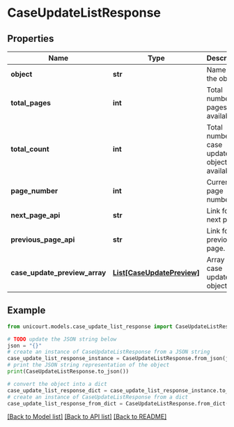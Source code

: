 # CaseUpdateListResponse


## Properties

Name | Type | Description | Notes
------------ | ------------- | ------------- | -------------
**object** | **str** | Name of the object. | [default to 'CaseUpdateListResponse']
**total_pages** | **int** | Total number of pages available. | 
**total_count** | **int** | Total number of case update objects available. | 
**page_number** | **int** | Current page number. | 
**next_page_api** | **str** | Link for the next page. | 
**previous_page_api** | **str** | Link for the previous page. | 
**case_update_preview_array** | [**List[CaseUpdatePreview]**](CaseUpdatePreview.md) | Array of case update objects. | 

## Example

```python
from unicourt.models.case_update_list_response import CaseUpdateListResponse

# TODO update the JSON string below
json = "{}"
# create an instance of CaseUpdateListResponse from a JSON string
case_update_list_response_instance = CaseUpdateListResponse.from_json(json)
# print the JSON string representation of the object
print(CaseUpdateListResponse.to_json())

# convert the object into a dict
case_update_list_response_dict = case_update_list_response_instance.to_dict()
# create an instance of CaseUpdateListResponse from a dict
case_update_list_response_from_dict = CaseUpdateListResponse.from_dict(case_update_list_response_dict)
```
[[Back to Model list]](../README.md#documentation-for-models) [[Back to API list]](../README.md#documentation-for-api-endpoints) [[Back to README]](../README.md)



